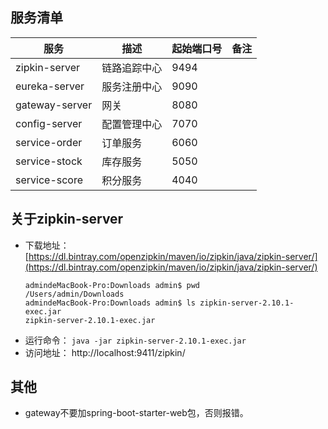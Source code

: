 ## 服务清单
| 服务 | 描述 | 起始端口号 | 备注 |
| ---- | ---------- | ---- | ---- |
| zipkin-server | 链路追踪中心 | 9494 |  |
| eureka-server | 服务注册中心 | 9090 |  |
| gateway-server | 网关 | 8080 |  |
| config-server | 配置管理中心 | 7070 |  |
| service-order | 订单服务 | 6060 |  |
| service-stock | 库存服务 | 5050 |  |
| service-score | 积分服务 | 4040 |  |


## 关于zipkin-server

- 下载地址： [https://dl.bintray.com/openzipkin/maven/io/zipkin/java/zipkin-server/](https://dl.bintray.com/openzipkin/maven/io/zipkin/java/zipkin-server/)
  ```jshelllanguage
  admindeMacBook-Pro:Downloads admin$ pwd
  /Users/admin/Downloads
  admindeMacBook-Pro:Downloads admin$ ls zipkin-server-2.10.1-exec.jar
  zipkin-server-2.10.1-exec.jar
  ```
- 运行命令： `java -jar zipkin-server-2.10.1-exec.jar`
- 访问地址： http://localhost:9411/zipkin/

## 其他
- gateway不要加spring-boot-starter-web包，否则报错。
